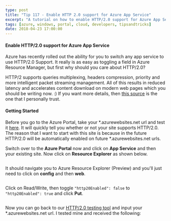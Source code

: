 ```yaml
---
type: post
title: "Tip 117 - Enable HTTP 2.0 support for Azure App Service"
excerpt: "A tutorial on how to enable HTTP/2.0 support for Azure App Service"
tags: [azure, windows, portal, cloud, developers, tipsandtricks]
date: 2018-04-23 17:00:00
---
```

#### Enable HTTP/2.0 support for Azure App Service

Azure has recently rolled out the ability for you to switch any app service to use HTTP/2.0 Support. It really is as easy as toggling a field in Azure Resource Manager, but first why should you care about HTTP/2.0?

HTTP/2 supports queries multiplexing, headers compression, priority and more intelligent packet streaming management. All of this results in reduced latency and accelerates content download on modern web pages which you should be writing now. :) If you want more details, then [this source](https://daniel.haxx.se/http2/) is the one that I personally trust. 

#### Getting Started

Before you go to the Azure Portal, take your *.azurewebsites.net url and test it [here](https://tools.keycdn.com/http2-test). It will quickly tell you whether or not your site supports HTTP/2.0. The reason that I want to start with this site is because in the future HTTP/2.0 will be automatically enabled on future *.azurewebsites.net urls.

Switch over to the **Azure Portal** now and click on **App Service** and then your existing site. Now click on **Resource Explorer** as shown below. 

<img :src="$withBase('/files/azhttp2-1.png')">

It should navigate you to Azure Resource Explorer (Preview) and you'll just need to click on **config** and then **web**. 

<img :src="$withBase('/files/azhttp2-2.png')">

Click on Read/Write, then toggle `"http20Enabled": false` to `"http20Enabled": true` and click **Put**. 

<img :src="$withBase('/files/azhttp2-3.gif')">

Now you can go back to our [HTTP/2.0 testing tool](https://daniel.haxx.se/http2/) and input your *.azurewebsites.net url. I tested mine and received the following: 

<img :src="$withBase('/files/azhttp2-4.png')">
